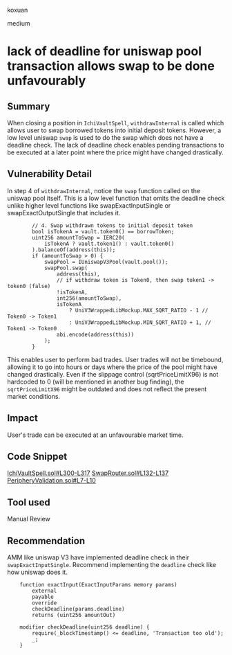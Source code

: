 koxuan

medium

# lack of deadline for uniswap pool transaction allows swap to be done unfavourably

## Summary
When closing a position in `IchiVaultSpell`, `withdrawInternal` is called which allows user to swap borrowed tokens into initial deposit tokens. However, a low level uniswap `swap` is used to do the swap which does not have a deadline check. The lack of deadline check enables pending transactions to be executed at a later point where the price might have changed drastically.

## Vulnerability Detail

In step 4 of `withdrawInternal`, notice the `swap` function called on the uniswap pool itself. This is a low level function that omits the deadline check unlike higher level functions like swapExactInputSingle or swapExactOutputSingle that includes it.

```solidity
        // 4. Swap withdrawn tokens to initial deposit token
        bool isTokenA = vault.token0() == borrowToken;
        uint256 amountToSwap = IERC20(
            isTokenA ? vault.token1() : vault.token0()
        ).balanceOf(address(this));
        if (amountToSwap > 0) {
            swapPool = IUniswapV3Pool(vault.pool());
            swapPool.swap(
                address(this),
                // if withdraw token is Token0, then swap token1 -> token0 (false)
                !isTokenA,
                int256(amountToSwap),
                isTokenA
                    ? UniV3WrappedLibMockup.MAX_SQRT_RATIO - 1 // Token0 -> Token1
                    : UniV3WrappedLibMockup.MIN_SQRT_RATIO + 1, // Token1 -> Token0
                abi.encode(address(this))
            );
        }

```
This enables user to perform bad trades. User trades will not be timebound, allowing it to go into hours or days where the price of the pool might have changed drastically. Even if the slippage control (sqrtPriceLimitX96) is not hardcoded to 0 (will be mentioned in another bug finding), the `sqrtPriceLimitX96` might be outdated and does not reflect the present market conditions.




## Impact

User's trade can be executed at an unfavourable market time. 

## Code Snippet

[IchiVaultSpell.sol#L300-L317](https://github.com/sherlock-audit/2023-02-blueberry/blob/main/contracts/spell/IchiVaultSpell.sol#L300-L317)
[SwapRouter.sol#L132-L137](https://github.com/Uniswap/v3-periphery/blob/main/contracts/SwapRouter.sol#L132-L137)
[PeripheryValidation.sol#L7-L10](https://github.com/Uniswap/v3-periphery/blob/9ca9575d09b0b8d985cc4d9a0f689f7a4470ecb7/contracts/base/PeripheryValidation.sol#L7-L10)

## Tool used

Manual Review

## Recommendation

AMM like uniswap V3 have implemented deadline check in their `swapExactInputSingle`. Recommend implementing the `deadline` check like how uniswap does it.

```solidity
    function exactInput(ExactInputParams memory params)
        external
        payable
        override
        checkDeadline(params.deadline)
        returns (uint256 amountOut)
``` 
```solidity
    modifier checkDeadline(uint256 deadline) {
        require(_blockTimestamp() <= deadline, 'Transaction too old');
        _;
    }
```